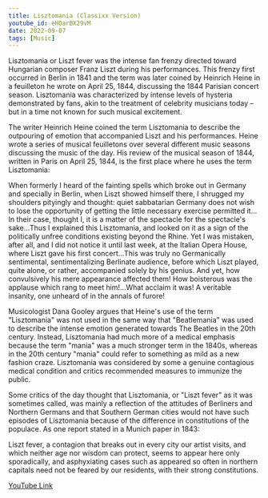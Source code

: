 ```yaml
---
title: Lisztomania (Classixx Version)
youtube_id: eHOarBX29vM
date: 2022-09-07
tags: [Music]
---
```

Lisztomania or Liszt fever was the intense fan frenzy directed toward Hungarian composer Franz Liszt during his performances. This frenzy first occurred in Berlin in 1841 and the term was later coined by Heinrich Heine in a feuilleton he wrote on April 25, 1844, discussing the 1844 Parisian concert season. Lisztomania was characterized by intense levels of hysteria demonstrated by fans, akin to the treatment of celebrity musicians today – but in a time not known for such musical excitement.


The writer Heinrich Heine coined the term Lisztomania to describe the outpouring of emotion that accompanied Liszt and his performances. Heine wrote a series of musical feuilletons over several different music seasons discussing the music of the day. His review of the musical season of 1844, written in Paris on April 25, 1844, is the first place where he uses the term Lisztomania:


When formerly I heard of the fainting spells which broke out in Germany and specially in Berlin, when Liszt showed himself there, I shrugged my shoulders pityingly and thought: quiet sabbatarian Germany does not wish to lose the opportunity of getting the little necessary exercise permitted it... In their case, thought I, it is a matter of the spectacle for the spectacle's sake...Thus I explained this Lisztomania, and looked on it as a sign of the politically unfree conditions existing beyond the Rhine. Yet I was mistaken, after all, and I did not notice it until last week, at the Italian Opera House, where Liszt gave his first concert...This was truly no Germanically sentimental, sentimentalizing Berlinate audience, before which Liszt played, quite alone, or rather, accompanied solely by his genius. And yet, how convulsively his mere appearance affected them! How boisterous was the applause which rang to meet him!...What acclaim it was! A veritable insanity, one unheard of in the annals of furore!


Musicologist Dana Gooley argues that Heine's use of the term "Lisztomania" was not used in the same way that "Beatlemania" was used to describe the intense emotion generated towards The Beatles in the 20th century. Instead, Lisztomania had much more of a medical emphasis because the term "mania" was a much stronger term in the 1840s, whereas in the 20th century "mania" could refer to something as mild as a new fashion craze. Lisztomania was considered by some a genuine contagious medical condition and critics recommended measures to immunize the public.


Some critics of the day thought that Lisztomania, or "Liszt fever" as it was sometimes called, was mainly a reflection of the attitudes of Berliners and Northern Germans and that Southern German cities would not have such episodes of Lisztomania because of the difference in constitutions of the populace. As one report stated in a Munich paper in 1843:


Liszt fever, a contagion that breaks out in every city our artist visits, and which neither age nor wisdom can protect, seems to appear here only sporadically, and asphyxiating cases such as appeared so often in northern capitals need not be feared by our residents, with their strong constitutions.




[YouTube Link](https://www.youtube.com/watch?v=eHOarBX29vM)
